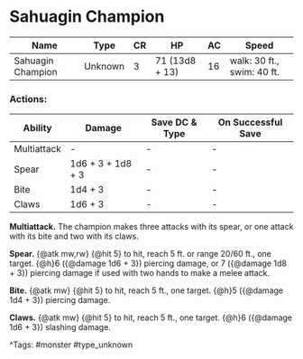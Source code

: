 # Sahuagin Champion

| Name | Type | CR | HP | AC | Speed |
|------|------|----|----|----|-------|
| Sahuagin Champion | Unknown | 3 | 71 (13d8 + 13) | 16 | walk: 30 ft., swim: 40 ft. |

### Actions:

| Ability | Damage | Save DC & Type | On Successful Save |
|---------|--------|----------------|--------------------|
| Multiattack | - | - | - |
| Spear | 1d6 + 3 + 1d8 + 3 | - | - |
| Bite | 1d4 + 3 | - | - |
| Claws | 1d6 + 3 | - | - |


**Multiattack.** The champion makes three attacks with its spear, or one attack with its bite and two with its claws.

**Spear.** {@atk mw,rw} {@hit 5} to hit, reach 5 ft. or range 20/60 ft., one target. {@h}6 ({@damage 1d6 + 3}) piercing damage, or 7 ({@damage 1d8 + 3}) piercing damage if used with two hands to make a melee attack.

**Bite.** {@atk mw} {@hit 5} to hit, reach 5 ft., one target. {@h}5 ({@damage 1d4 + 3}) piercing damage.

**Claws.** {@atk mw} {@hit 5} to hit, reach 5 ft., one target. {@h}6 ({@damage 1d6 + 3}) slashing damage.

^Tags: #monster #type_unknown